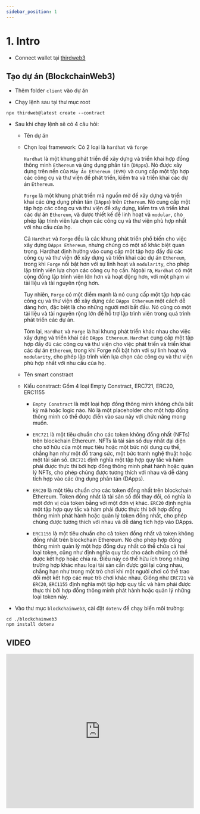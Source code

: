 ```yaml
---
sidebar_position: 1
---
```


# 1. Intro

- Connect wallet tại [thirdweb3](https://thirdweb.com/dashboard)

## Tạo dự án (BlockchainWeb3)

- Thêm folder `client` vào dự án

- Chạy lệnh sau tại thư mục root

```
npx thirdweb@latest create --contract
```

- Sau khi chạy lệnh sẽ có 4 câu hỏi:

  - Tên dự án

  - Chọn loại framework: Có 2 loại là `hardhat` và `forge`

    `Hardhat` là một khung phát triển để xây dựng và triển khai hợp đồng thông minh `Ethereum` và ứng dụng phân tán (`DApps`). Nó được xây dựng trên nền của `Máy Ảo Ethereum (EVM)` và cung cấp một tập hợp các công cụ và thư viện để phát triển, kiểm tra và triển khai các dự án `Ethereum`.

    `Forge` là một khung phát triển mã nguồn mở để xây dựng và triển khai các ứng dụng phân tán (`DApps`) trên `Ethereum`. Nó cung cấp một tập hợp các công cụ và thư viện để xây dựng, kiểm tra và triển khai các dự án `Ethereum`, và được thiết kế để linh hoạt và `modular`, cho phép lập trình viên lựa chọn các công cụ và thư viện phù hợp nhất với nhu cầu của họ.

    Cả `Hardhat` và `Forge` đều là các khung phát triển phổ biến cho việc xây dựng `DApps Ethereum`, nhưng chúng có một số khác biệt quan trọng. Hardhat định hướng vào cung cấp một tập hợp đầy đủ các công cụ và thư viện để xây dựng và triển khai các dự án `Ethereum`, trong khi `Forge` nổi bật hơn với sự linh hoạt và `modularity`, cho phép lập trình viên lựa chọn các công cụ họ cần. Ngoài ra, `Hardhat` có một cộng đồng lập trình viên lớn hơn và hoạt động hơn, với một phạm vi tài liệu và tài nguyên rộng hơn.

    Tuy nhiên, `Forge` có một điểm mạnh là nó cung cấp một tập hợp các công cụ và thư viện để xây dựng các `DApps Ethereum` một cách dễ dàng hơn, đặc biệt là cho những người mới bắt đầu. Nó cũng có một tài liệu và tài nguyên rộng lớn để hỗ trợ lập trình viên trong quá trình phát triển các dự án.

    Tóm lại, `Hardhat` và `Forge` là hai khung phát triển khác nhau cho việc xây dựng và triển khai các `DApps Ethereum`. `Hardhat` cung cấp một tập hợp đầy đủ các công cụ và thư viện cho việc phát triển và triển khai các dự án `Ethereum`, trong khi Forge nổi bật hơn với sự linh hoạt và `modularity`, cho phép lập trình viên lựa chọn các công cụ và thư viện phù hợp nhất với nhu cầu của họ.

  - Tên smart constract

  - Kiểu constract: Gồm 4 loại Empty Constract, ERC721, ERC20, ERC1155

    - `Empty Constract` là một loại hợp đồng thông minh không chứa bất kỳ mã hoặc logic nào. Nó là một placeholder cho một hợp đồng thông minh có thể được điền vào sau này với chức năng mong muốn.

    - `ERC721` là một tiêu chuẩn cho các token không đồng nhất (NFTs) trên blockchain Ethereum. NFTs là tài sản số duy nhất đại diện cho sở hữu của một mục tiêu hoặc một bức nội dung cụ thể, chẳng hạn như một đồ trang sức, một bức tranh nghệ thuật hoặc một tài sản số. `ERC721` định nghĩa một tập hợp quy tắc và hàm phải được thực thi bởi hợp đồng thông minh phát hành hoặc quản lý NFTs, cho phép chúng được tương thích với nhau và dễ dàng tích hợp vào các ứng dụng phân tán (DApps).

    - `ERC20` là một tiêu chuẩn cho các token đồng nhất trên blockchain Ethereum. Token đồng nhất là tài sản số đổi thay đổi, có nghĩa là một đơn vị của token bằng với một đơn vị khác. `ERC20` định nghĩa một tập hợp quy tắc và hàm phải được thực thi bởi hợp đồng thông minh phát hành hoặc quản lý token đồng nhất, cho phép chúng được tương thích với nhau và dễ dàng tích hợp vào DApps.

    - `ERC1155` là một tiêu chuẩn cho cả token đồng nhất và token không đồng nhất trên blockchain Ethereum. Nó cho phép hợp đồng thông minh quản lý một hợp đồng duy nhất có thể chứa cả hai loại token, cũng như định nghĩa quy tắc cho cách chúng có thể được kết hợp hoặc chia ra. Điều này có thể hữu ích trong những trường hợp khác nhau loại tài sản cần được gói lại cùng nhau, chẳng hạn như trong một trò chơi khi một người chơi có thể trao đổi một kết hợp các mục trò chơi khác nhau. Giống như `ERC721` và `ERC20`, `ERC1155` định nghĩa một tập hợp quy tắc và hàm phải được thực thi bởi hợp đồng thông minh phát hành hoặc quản lý những loại token này.

- Vào thư mục `blockchainweb3`, cài đặt `dotenv` để chạy biến môi trường:

```
cd ./blockchainweb3
npm install dotenv
```

## VIDEO

<iframe width="100%" height="415" src="https://www.youtube.com/embed/BDCT6TYLYdI" title="YouTube video player" frameborder="0" allow="accelerometer; autoplay; clipboard-write; encrypted-media; gyroscope; picture-in-picture" allowfullscreen>
</iframe>

